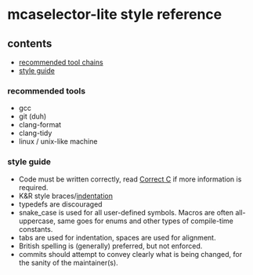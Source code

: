# mcaselector-lite style reference
## contents
- [recommended tool chains](#recommended-tool-chains)
- [style guide](#style-guide)

### recommended tools
- gcc
- git (duh)
- clang-format
- clang-tidy
- linux / unix-like machine

### style guide
- Code must be written correctly, read [Correct C](./correct-c.md) if more information is required.
- K&R style braces/[indentation](https://en.wikipedia.org/wiki/Indentation_style)
- typedefs are discouraged
- snake_case is used for all user-defined symbols. Macros are often all-uppercase, same goes for enums and other types of compile-time constants.
- tabs are used for indentation, spaces are used for alignment.
- British spelling is (generally) preferred, but not enforced.
- commits should attempt to convey clearly what is being changed, for the sanity of the maintainer(s).
